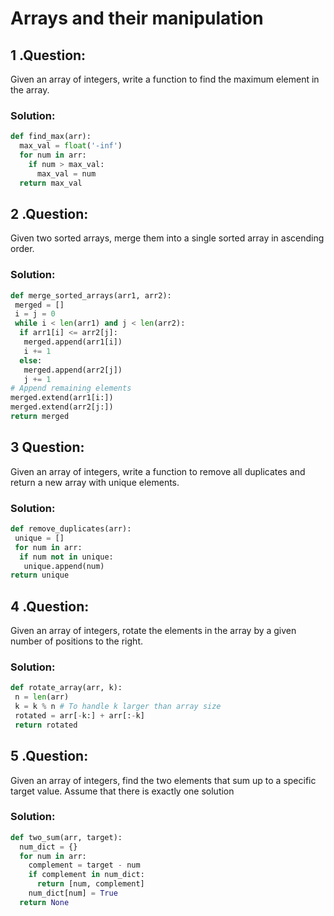 # Arrays and their manipulation
## 1 .**Question:**
Given an array of integers, write a function to find the maximum element in the array.
### Solution:
```python
def find_max(arr):
  max_val = float('-inf')
  for num in arr:
    if num > max_val:
      max_val = num
  return max_val
```
## 2 .**Question:**
Given two sorted arrays, merge them into a single sorted array in ascending order.
### Solution:
```python
def merge_sorted_arrays(arr1, arr2):
 merged = []
 i = j = 0
 while i < len(arr1) and j < len(arr2):
  if arr1[i] <= arr2[j]:
   merged.append(arr1[i])
   i += 1
  else:
   merged.append(arr2[j])
   j += 1
# Append remaining elements
merged.extend(arr1[i:])
merged.extend(arr2[j:])
return merged
```
## 3 **Question:**
Given an array of integers, write a function to remove all duplicates and return a
new array with unique elements.
### Solution:
```python
def remove_duplicates(arr):
 unique = []
 for num in arr:
  if num not in unique:
   unique.append(num)
return unique
```
## 4 .**Question:**
Given an array of integers, rotate the elements in the array by a given number
of positions to the right.
### Solution:
```python
def rotate_array(arr, k):
 n = len(arr)
 k = k % n # To handle k larger than array size
 rotated = arr[-k:] + arr[:-k]
 return rotated
```
## 5 .**Question:**
Given an array of integers, find the two elements that sum up to a specific
target value. Assume that there is exactly one solution
### Solution:
```python
def two_sum(arr, target):
  num_dict = {}
  for num in arr:
    complement = target - num
    if complement in num_dict:
      return [num, complement]
    num_dict[num] = True
  return None
```
